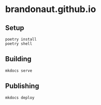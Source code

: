 # brandonaut.github.io

## Setup

```pwsh
poetry install
poetry shell
```

## Building

```pwsh
mkdocs serve
```

## Publishing

```pwsh
mkdocs deploy
```
